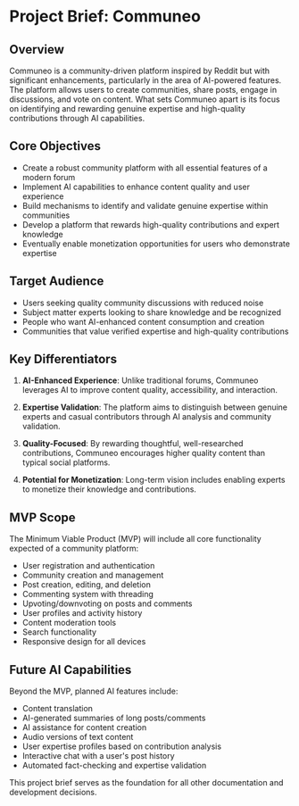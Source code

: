 # Project Brief: Communeo

## Overview

Communeo is a community-driven platform inspired by Reddit but with significant enhancements, particularly in the area of AI-powered features. The platform allows users to create communities, share posts, engage in discussions, and vote on content. What sets Communeo apart is its focus on identifying and rewarding genuine expertise and high-quality contributions through AI capabilities.

## Core Objectives

- Create a robust community platform with all essential features of a modern forum
- Implement AI capabilities to enhance content quality and user experience
- Build mechanisms to identify and validate genuine expertise within communities
- Develop a platform that rewards high-quality contributions and expert knowledge
- Eventually enable monetization opportunities for users who demonstrate expertise

## Target Audience

- Users seeking quality community discussions with reduced noise
- Subject matter experts looking to share knowledge and be recognized
- People who want AI-enhanced content consumption and creation
- Communities that value verified expertise and high-quality contributions

## Key Differentiators

1. **AI-Enhanced Experience**: Unlike traditional forums, Communeo leverages AI to improve content quality, accessibility, and interaction.

2. **Expertise Validation**: The platform aims to distinguish between genuine experts and casual contributors through AI analysis and community validation.

3. **Quality-Focused**: By rewarding thoughtful, well-researched contributions, Communeo encourages higher quality content than typical social platforms.

4. **Potential for Monetization**: Long-term vision includes enabling experts to monetize their knowledge and contributions.

## MVP Scope

The Minimum Viable Product (MVP) will include all core functionality expected of a community platform:

- User registration and authentication
- Community creation and management
- Post creation, editing, and deletion
- Commenting system with threading
- Upvoting/downvoting on posts and comments
- User profiles and activity history
- Content moderation tools
- Search functionality
- Responsive design for all devices

## Future AI Capabilities

Beyond the MVP, planned AI features include:

- Content translation
- AI-generated summaries of long posts/comments
- AI assistance for content creation
- Audio versions of text content
- User expertise profiles based on contribution analysis
- Interactive chat with a user's post history
- Automated fact-checking and expertise validation

This project brief serves as the foundation for all other documentation and development decisions.
